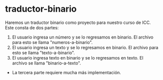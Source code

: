 # traductor-binario
Haremos un traductor binario como proyecto para nuestro curso de ICC.
Este consta de dos partes:
1) El usuario ingresa un número y se lo regresamos en binario. El archivo para esto se llama "numeros-a-binario".
2) El usuario ingresa un texto y se lo regresamos en binario. El archivo para esto se llama "texto-a-binario".
3) El usuario ingresa texto en binario y se lo regresamos en texto. El archivo se llama "binario-a-texto".
* La tercera parte requiere mucha más implementación.
